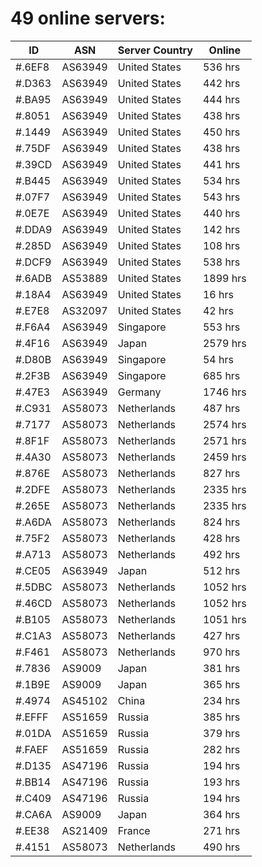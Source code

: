 # 49 online servers:

| ID | ASN | Server Country | Online |
| ------ | ------ | ------ | ------ |
| #.6EF8 | AS63949 | United States | 536 hrs |
| #.D363 | AS63949 | United States | 442 hrs |
| #.BA95 | AS63949 | United States | 444 hrs |
| #.8051 | AS63949 | United States | 438 hrs |
| #.1449 | AS63949 | United States | 450 hrs |
| #.75DF | AS63949 | United States | 438 hrs |
| #.39CD | AS63949 | United States | 441 hrs |
| #.B445 | AS63949 | United States | 534 hrs |
| #.07F7 | AS63949 | United States | 543 hrs |
| #.0E7E | AS63949 | United States | 440 hrs |
| #.DDA9 | AS63949 | United States | 142 hrs |
| #.285D | AS63949 | United States | 108 hrs |
| #.DCF9 | AS63949 | United States | 538 hrs |
| #.6ADB | AS53889 | United States | 1899 hrs |
| #.18A4 | AS63949 | United States | 16 hrs |
| #.E7E8 | AS32097 | United States | 42 hrs |
| #.F6A4 | AS63949 | Singapore | 553 hrs |
| #.4F16 | AS63949 | Japan | 2579 hrs |
| #.D80B | AS63949 | Singapore | 54 hrs |
| #.2F3B | AS63949 | Singapore | 685 hrs |
| #.47E3 | AS63949 | Germany | 1746 hrs |
| #.C931 | AS58073 | Netherlands | 487 hrs |
| #.7177 | AS58073 | Netherlands | 2574 hrs |
| #.8F1F | AS58073 | Netherlands | 2571 hrs |
| #.4A30 | AS58073 | Netherlands | 2459 hrs |
| #.876E | AS58073 | Netherlands | 827 hrs |
| #.2DFE | AS58073 | Netherlands | 2335 hrs |
| #.265E | AS58073 | Netherlands | 2335 hrs |
| #.A6DA | AS58073 | Netherlands | 824 hrs |
| #.75F2 | AS58073 | Netherlands | 428 hrs |
| #.A713 | AS58073 | Netherlands | 492 hrs |
| #.CE05 | AS63949 | Japan | 512 hrs |
| #.5DBC | AS58073 | Netherlands | 1052 hrs |
| #.46CD | AS58073 | Netherlands | 1052 hrs |
| #.B105 | AS58073 | Netherlands | 1051 hrs |
| #.C1A3 | AS58073 | Netherlands | 427 hrs |
| #.F461 | AS58073 | Netherlands | 970 hrs |
| #.7836 | AS9009 | Japan | 381 hrs |
| #.1B9E | AS9009 | Japan | 365 hrs |
| #.4974 | AS45102 | China | 234 hrs |
| #.EFFF | AS51659 | Russia | 385 hrs |
| #.01DA | AS51659 | Russia | 379 hrs |
| #.FAEF | AS51659 | Russia | 282 hrs |
| #.D135 | AS47196 | Russia | 194 hrs |
| #.BB14 | AS47196 | Russia | 193 hrs |
| #.C409 | AS47196 | Russia | 194 hrs |
| #.CA6A | AS9009 | Japan | 364 hrs |
| #.EE38 | AS21409 | France | 271 hrs |
| #.4151 | AS58073 | Netherlands | 490 hrs |

